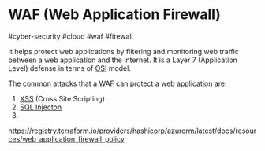 # WAF (Web Application Firewall)
#cyber-security #cloud #waf #firewall 

It helps protect web applications by filtering and monitoring web traffic between a web application and the internet. It is a Layer 7 (Application Level) defense in terms of [OSI](Networking/OSI.md) model. 

The common attacks that a WAF can protect a web application are:
1. [XSS](XSS) (Cross Site Scripting)
2. [SQL Injecton](SQL%20Injecton)
3. 



https://registry.terraform.io/providers/hashicorp/azurerm/latest/docs/resources/web_application_firewall_policy
